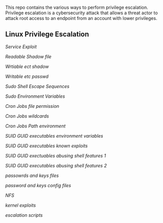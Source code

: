 This repo contains the various ways to perform privilege escalation. Privilege escalation is a cybersecurity attack that allows a threat actor to attack root access to an endpoint from an account with lower privileges. 


## Linux Privilege Escalation 

*Service Exploit*

*Readable Shadow file*

*Wrtiable ect shadow*

*Writable etc passwd*

*Sudo Shell Escape Sequences*

*Sudo Environment Variables*

*Cron Jobs file permission*

*Cron Jobs wildcards*

*Cron Jobs Path environment*

*SUID GUID executables environment variables*

*SUID GUID executables known exploits*

*SUID GUID exectuables abusing shell features 1*

*SUID GUID executables abusing shell features 2*

*passowrds and keys files*

*password and keys config files*

*NFS*

*kernel exploits*

*escalation scripts*






